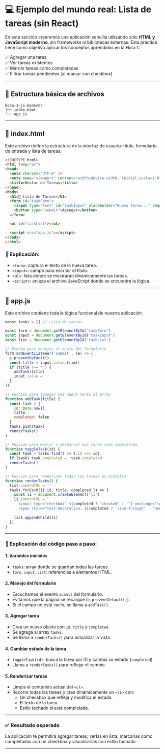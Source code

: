 # 💻 Ejemplo del mundo real: Lista de tareas (sin React)

En esta sección crearemos una aplicación sencilla utilizando solo **HTML y JavaScript moderno**, sin frameworks ni bibliotecas externas. Esta práctica tiene como objetivo aplicar los conceptos aprendidos en la Hora 1:

✅ Agregar una tarea  
✅ Ver tareas existentes  
✅ Marcar tareas como completadas  
✅ Filtrar tareas pendientes (al marcar con checkbox)

---

## 📁 Estructura básica de archivos

```plaintext
hora-1-js-modern/
├── index.html
└── app.js
```

---

## 📄 index.html

Este archivo define la estructura de la interfaz de usuario: título, formulario de entrada y lista de tareas.

```html
<!DOCTYPE html>
<html lang="es">
<head>
  <meta charset="UTF-8" />
  <meta name="viewport" content="width=device-width, initial-scale=1.0"/>
  <title>Gestor de Tareas</title>
</head>
<body>
  <h1>📝 Lista de Tareas</h1>
  <form id="taskForm">
    <input type="text" id="taskInput" placeholder="Nueva tarea..." required />
    <button type="submit">Agregar</button>
  </form>

  <ul id="taskList"></ul>

  <script src="app.js"></script>
</body>
</html>
```

### 🧠 Explicación:
- `<form>`: captura el texto de la nueva tarea.
- `<input>`: campo para escribir el título.
- `<ul>`: lista donde se mostrarán dinámicamente las tareas.
- `<script>`: enlaza el archivo JavaScript donde se encuentra la lógica.

---

## 📄 app.js

Este archivo contiene toda la lógica funcional de nuestra aplicación:

```js
const tasks = [] // Lista de tareas

const form = document.getElementById('taskForm')
const input = document.getElementById('taskInput')
const list = document.getElementById('taskList')

// Evento para manejar el envío del formulario
form.addEventListener('submit', (e) => {
  e.preventDefault()
  const title = input.value.trim()
  if (title !== '') {
    addTask(title)
    input.value = ''
  }
})

// Función para agregar una nueva tarea al array
function addTask(title) {
  const task = {
    id: Date.now(),
    title,
    completed: false
  }
  tasks.push(task)
  renderTasks()
}

// Función para marcar o desmarcar una tarea como completada
function toggleTask(id) {
  const task = tasks.find(t => t.id === id)
  if (task) task.completed = !task.completed
  renderTasks()
}

// Función para renderizar todas las tareas en pantalla
function renderTasks() {
  list.innerHTML = ''
  tasks.forEach(({ id, title, completed }) => {
    const li = document.createElement('li')
    li.innerHTML = `
      <input type="checkbox" ${completed ? 'checked' : ''} onchange="toggleTask(${id})" />
      <span style="text-decoration: ${completed ? 'line-through' : 'none'}">${title}</span>
    `
    list.appendChild(li)
  })
}
```

---

### 🧠 Explicación del código paso a paso:

#### 1. Variables iniciales

- `tasks`: array donde se guardan todas las tareas.
- `form`, `input`, `list`: referencias a elementos HTML.

#### 2. Manejo del formulario

- Escuchamos el evento `submit` del formulario.
- Evitamos que la página se recargue (`e.preventDefault()`).
- Si el campo no está vacío, se llama a `addTask()`.

#### 3. Agregar tarea

- Crea un nuevo objeto con `id`, `title` y `completed`.
- Se agrega al array `tasks`.
- Se llama a `renderTasks()` para actualizar la vista.

#### 4. Cambiar estado de la tarea

- `toggleTask(id)`: busca la tarea por ID y cambia su estado (`completed`).
- Llama a `renderTasks()` para reflejar el cambio.

#### 5. Renderizar tareas

- Limpia el contenido actual del `<ul>`.
- Recorre todas las tareas y crea dinámicamente un `<li>` con:
  - Un checkbox que refleja y modifica el estado.
  - El texto de la tarea.
  - Estilo tachado si está completada.

---

### ✅ Resultado esperado

La aplicación te permitirá agregar tareas, verlas en lista, marcarlas como completadas con un checkbox y visualizarlas con estilo tachado.

---
